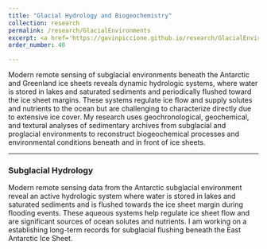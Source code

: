 ```yaml
---
title: "Glacial Hydrology and Biogeochemistry"
collection: research
permalink: /research/GlacialEnvironments
excerpt: <a href='https://gavinpiccione.github.io/research/GlacialEnvironments'><br/><img src='/images/Glacier.png'>
order_number: 40

---
```

Modern remote sensing of subglacial environments beneath the Antarctic and Greenland ice sheets reveals dynamic hydrologic systems, where water is stored in lakes and saturated sediments and periodically flushed toward the ice sheet margins. These systems regulate ice flow and supply solutes and nutrients to the ocean but are challenging to characterize directly due to extensive ice cover. My research uses geochronological, geochemical, and textural analyses of sedimentary archives from subglacial and proglacial environments to reconstruct biogeochemical processes and environmental conditions beneath and in front of ice sheets.

---
### Subglacial Hydrology
Modern remote sensing data from the Antarctic subglacial environment reveal an active hydrologic system where water is stored in lakes and saturated sediments and is flushed towards the ice sheet margin during flooding events. These aqueous systems help regulate ice sheet flow and are significant sources of ocean solutes and nutrients. I am working on a establishing long-term records for subglacial flushing beneath the East Antarctic Ice Sheet.


